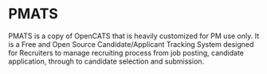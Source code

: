 # PMATS

PMATS is a copy of OpenCATS that is heavily customized for PM use only. It is a Free and Open Source Candidate/Applicant Tracking System designed for Recruiters to manage recruiting process from job posting, candidate application, through to candidate selection and submission.
